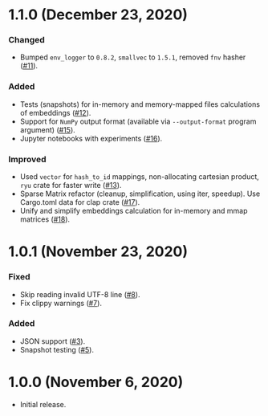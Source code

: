 # 1.1.0 (December 23, 2020)

### Changed
- Bumped `env_logger` to `0.8.2`, `smallvec` to `1.5.1`, removed `fnv` hasher ([#11]).

[#11]: https://github.com/Synerise/cleora/pull/11

### Added
- Tests (snapshots) for in-memory and memory-mapped files calculations of embeddings ([#12]).
- Support for `NumPy` output format (available via `--output-format` program argument) ([#15]).
- Jupyter notebooks with experiments ([#16]).

[#12]: https://github.com/Synerise/cleora/pull/12
[#15]: https://github.com/Synerise/cleora/pull/15
[#16]: https://github.com/Synerise/cleora/pull/16

### Improved
- Used `vector` for `hash_to_id` mappings, non-allocating cartesian product, `ryu` crate for faster write ([#13]).
- Sparse Matrix refactor (cleanup, simplification, using iter, speedup). Use Cargo.toml data for clap crate ([#17]).
- Unify and simplify embeddings calculation for in-memory and mmap matrices ([#18]).

[#13]: https://github.com/Synerise/cleora/pull/13
[#17]: https://github.com/Synerise/cleora/pull/17
[#18]: https://github.com/Synerise/cleora/pull/18


# 1.0.1 (November 23, 2020)

### Fixed
- Skip reading invalid UTF-8 line ([#8]).
- Fix clippy warnings ([#7]).

[#8]: https://github.com/Synerise/cleora/pull/8
[#7]: https://github.com/Synerise/cleora/pull/7

### Added
- JSON support ([#3]).
- Snapshot testing ([#5]).

[#3]: https://github.com/Synerise/cleora/pull/3
[#5]: https://github.com/Synerise/cleora/pull/5


# 1.0.0 (November 6, 2020)

- Initial release.